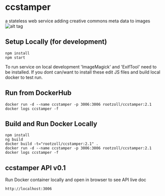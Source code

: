 # ccstamper

a stateless web service adding creative commons meta data to images
![alt tag](https://github.com/rootzoll/ccstamper/blob/master/static/ccstamper-idee.png?raw=true)

## Setup Locally (for development)

```
npm install
npm start
```

To run service on local development 'ImageMagick' and 'ExifTool' need to be installed. If you dont can/want to install these edit JS files and build local docker to test run.

## Run from DockerHub

```
docker run -d --name ccstamper -p 3006:3006 rootzoll/ccstamper:2.1
docker logs ccstamper -f
```

## Build and Run Docker Locally

```
npm install
ng build
docker build -t="rootzoll/ccstamper:2.1" .
docker run -d --name ccstamper -p 3006:3006 rootzoll/ccstamper:2.1
docker logs ccstamper -f
```

## ccstamper API v0.1

Run Docker container locally and open in browser to see API live doc
```
http://localhost:3006
```
